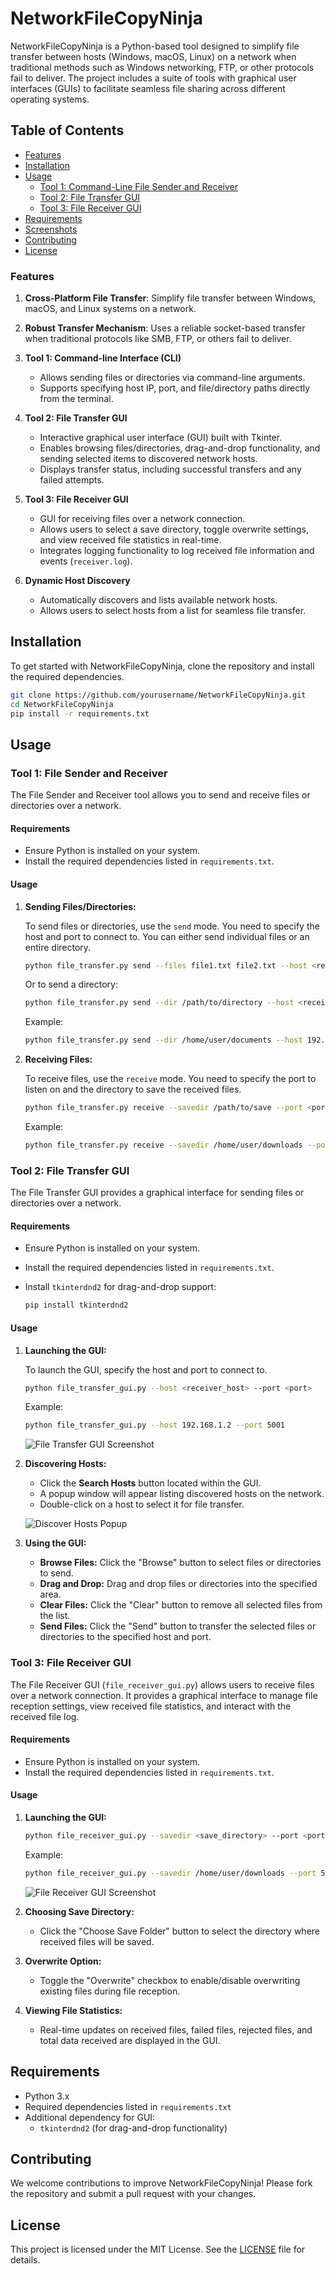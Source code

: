 # NetworkFileCopyNinja

NetworkFileCopyNinja is a Python-based tool designed to simplify file transfer between hosts (Windows, macOS, Linux) on a network when traditional methods such as Windows networking, FTP, or other protocols fail to deliver. The project includes a suite of tools with graphical user interfaces (GUIs) to facilitate seamless file sharing across different operating systems.

## Table of Contents

- [Features](#features)
- [Installation](#installation)
- [Usage](#usage)
  - [Tool 1: Command-Line File Sender and Receiver](#tool-1-command-line-file-sender-and-receiver)
  - [Tool 2: File Transfer GUI](#tool-2-file-transfer-gui)
  - [Tool 3: File Receiver GUI](#tool-3-file-receiver-gui)
- [Requirements](#requirements)
- [Screenshots](#screenshots)
- [Contributing](#contributing)
- [License](#license)

### Features

1. **Cross-Platform File Transfer**: Simplify file transfer between Windows, macOS, and Linux systems on a network.
   
2. **Robust Transfer Mechanism**: Uses a reliable socket-based transfer when traditional protocols like SMB, FTP, or others fail to deliver.

3. **Tool 1: Command-line Interface (CLI)**
   - Allows sending files or directories via command-line arguments.
   - Supports specifying host IP, port, and file/directory paths directly from the terminal.

4. **Tool 2: File Transfer GUI**
   - Interactive graphical user interface (GUI) built with Tkinter.
   - Enables browsing files/directories, drag-and-drop functionality, and sending selected items to discovered network hosts.
   - Displays transfer status, including successful transfers and any failed attempts.

5. **Tool 3: File Receiver GUI**
   - GUI for receiving files over a network connection.
   - Allows users to select a save directory, toggle overwrite settings, and view received file statistics in real-time.
   - Integrates logging functionality to log received file information and events (`receiver.log`).

6. **Dynamic Host Discovery**
   - Automatically discovers and lists available network hosts.
   - Allows users to select hosts from a list for seamless file transfer.

## Installation

To get started with NetworkFileCopyNinja, clone the repository and install the required dependencies.

```bash
git clone https://github.com/yourusername/NetworkFileCopyNinja.git
cd NetworkFileCopyNinja
pip install -r requirements.txt
```

## Usage

### Tool 1: File Sender and Receiver

The File Sender and Receiver tool allows you to send and receive files or directories over a network.

#### Requirements

- Ensure Python is installed on your system.
- Install the required dependencies listed in `requirements.txt`.

#### Usage

1. **Sending Files/Directories:**

    To send files or directories, use the `send` mode. You need to specify the host and port to connect to. You can either send individual files or an entire directory.

    ```bash
    python file_transfer.py send --files file1.txt file2.txt --host <receiver_host> --port <port>
    ```

    Or to send a directory:

    ```bash
    python file_transfer.py send --dir /path/to/directory --host <receiver_host> --port <port>
    ```

    Example:

    ```bash
    python file_transfer.py send --dir /home/user/documents --host 192.168.1.2 --port 5001
    ```

2. **Receiving Files:**

    To receive files, use the `receive` mode. You need to specify the port to listen on and the directory to save the received files.

    ```bash
    python file_transfer.py receive --savedir /path/to/save --port <port>
    ```

    Example:

    ```bash
    python file_transfer.py receive --savedir /home/user/downloads --port 5001
    ```

### Tool 2: File Transfer GUI

The File Transfer GUI provides a graphical interface for sending files or directories over a network.

#### Requirements

- Ensure Python is installed on your system.
- Install the required dependencies listed in `requirements.txt`.
- Install `tkinterdnd2` for drag-and-drop support: 

    ```bash
    pip install tkinterdnd2
    ```

#### Usage

1. **Launching the GUI:**

    To launch the GUI, specify the host and port to connect to.

    ```bash
    python file_transfer_gui.py --host <receiver_host> --port <port>
    ```

    Example:

    ```bash
    python file_transfer_gui.py --host 192.168.1.2 --port 5001
    ```

    ![File Transfer GUI Screenshot](path/to/your/screenshot1.png)

2. **Discovering Hosts:**

    - Click the **Search Hosts** button located within the GUI.
    - A popup window will appear listing discovered hosts on the network.
    - Double-click on a host to select it for file transfer.
  
    ![Discover Hosts Popup](path/to/your/screenshot2.png)

3. **Using the GUI:**

    - **Browse Files:** Click the "Browse" button to select files or directories to send.
    - **Drag and Drop:** Drag and drop files or directories into the specified area.
    - **Clear Files:** Click the "Clear" button to remove all selected files from the list.
    - **Send Files:** Click the "Send" button to transfer the selected files or directories to the specified host and port.

### Tool 3: File Receiver GUI

The File Receiver GUI (`file_receiver_gui.py`) allows users to receive files over a network connection. It provides a graphical interface to manage file reception settings, view received file statistics, and interact with the received file log.

#### Requirements

- Ensure Python is installed on your system.
- Install the required dependencies listed in `requirements.txt`.

#### Usage

1. **Launching the GUI:**

    ```bash
    python file_receiver_gui.py --savedir <save_directory> --port <port> --overwrite
    ```

    Example:

    ```bash
    python file_receiver_gui.py --savedir /home/user/downloads --port 5001 --overwrite
    ```

    ![File Receiver GUI Screenshot](path/to/your/screenshot3.png)

2. **Choosing Save Directory:**

    - Click the "Choose Save Folder" button to select the directory where received files will be saved.

3. **Overwrite Option:**

    - Toggle the "Overwrite" checkbox to enable/disable overwriting existing files during file reception.

4. **Viewing File Statistics:**

    - Real-time updates on received files, failed files, rejected files, and total data received are displayed in the GUI.

## Requirements

- Python 3.x
- Required dependencies listed in `requirements.txt`
- Additional dependency for GUI:
    - `tkinterdnd2` (for drag-and-drop functionality)

## Contributing

We welcome contributions to improve NetworkFileCopyNinja! Please fork the repository and submit a pull request with your changes.

## License

This project is licensed under the MIT License. See the [LICENSE](LICENSE) file for details.


